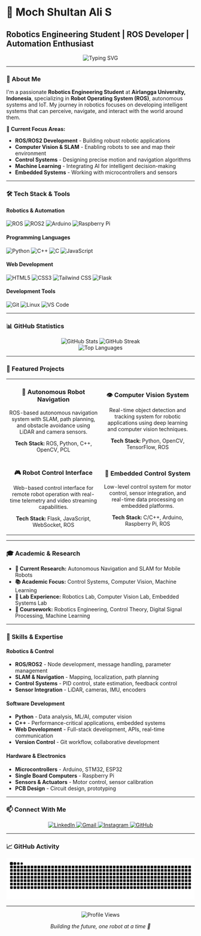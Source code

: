# 🤖 Moch Shultan Ali S
## Robotics Engineering Student | ROS Developer | Automation Enthusiast

<div align="center">
  <img src="https://readme-typing-svg.herokuapp.com?font=Fira+Code&weight=500&size=28&pause=1000&color=00D4FF&center=true&vCenter=true&width=600&height=100&lines=Building+the+Future+with+Robots;ROS+%7C+Python+%7C+C%2B%2B;Computer+Vision+%7C+SLAM;Automation+%7C+Control+Systems" alt="Typing SVG" />
</div>

---

### 🎯 About Me
I'm a passionate **Robotics Engineering Student** at **Airlangga University, Indonesia**, specializing in **Robot Operating System (ROS)**, autonomous systems and IoT. My journey in robotics focuses on developing intelligent systems that can perceive, navigate, and interact with the world around them.

**🔬 Current Focus Areas:**
- **ROS/ROS2 Development** - Building robust robotic applications
- **Computer Vision & SLAM** - Enabling robots to see and map their environment
- **Control Systems** - Designing precise motion and navigation algorithms
- **Machine Learning** - Integrating AI for intelligent decision-making
- **Embedded Systems** - Working with microcontrollers and sensors

---

### 🛠️ Tech Stack & Tools

#### **Robotics & Automation**
![ROS](https://img.shields.io/badge/ROS-22314E?style=for-the-badge&logo=ros&logoColor=white)
![ROS2](https://img.shields.io/badge/ROS2-22314E?style=for-the-badge&logo=ros&logoColor=white)
![Arduino](https://img.shields.io/badge/Arduino-00979D?style=for-the-badge&logo=arduino&logoColor=white)
![Raspberry Pi](https://img.shields.io/badge/Raspberry%20Pi-A22846?style=for-the-badge&logo=raspberry-pi&logoColor=white)

#### **Programming Languages**
![Python](https://img.shields.io/badge/Python-3776AB?style=for-the-badge&logo=python&logoColor=white)
![C++](https://img.shields.io/badge/C%2B%2B-00599C?style=for-the-badge&logo=c%2B%2B&logoColor=white)
![C](https://img.shields.io/badge/C-00599C?style=for-the-badge&logo=c&logoColor=white)
![JavaScript](https://img.shields.io/badge/JavaScript-F7DF1E?style=for-the-badge&logo=javascript&logoColor=black)

#### **Web Development**
![HTML5](https://img.shields.io/badge/HTML5-E34F26?style=for-the-badge&logo=html5&logoColor=white)
![CSS3](https://img.shields.io/badge/CSS3-1572B6?style=for-the-badge&logo=css3&logoColor=white)
![Tailwind CSS](https://img.shields.io/badge/Tailwind_CSS-38B2AC?style=for-the-badge&logo=tailwind-css&logoColor=white)
![Flask](https://img.shields.io/badge/Flask-000000?style=for-the-badge&logo=flask&logoColor=white)

#### **Development Tools**
![Git](https://img.shields.io/badge/Git-F05032?style=for-the-badge&logo=git&logoColor=white)
![Linux](https://img.shields.io/badge/Linux-FCC624?style=for-the-badge&logo=linux&logoColor=black)
![VS Code](https://img.shields.io/badge/VS_Code-007ACC?style=for-the-badge&logo=visual-studio-code&logoColor=white)

---

### 📊 GitHub Statistics

<div align="center">
  <img src="https://github-readme-stats.vercel.app/api?username=mochshultan&show_icons=true&theme=radical&hide_border=true&bg_color=0D1117&title_color=00D4FF&text_color=FFFFFF&icon_color=00D4FF" alt="GitHub Stats" />
  <img src="https://github-readme-streak-stats.herokuapp.com/?user=mochshultan&theme=radical&hide_border=true&background=0D1117&stroke=00D4FF&ring=00D4FF&fire=00D4FF&currStreakNum=FFFFFF&currStreakLabel=00D4FF&sideNums=FFFFFF&sideLabels=FFFFFF&dates=FFFFFF" alt="GitHub Streak" />
</div>

<div align="center">
  <img src="https://github-readme-stats.vercel.app/api/top-langs/?username=mochshultan&layout=compact&theme=radical&hide_border=true&bg_color=0D1117&title_color=00D4FF&text_color=FFFFFF&langs_count=6" alt="Top Languages" />
</div>

---

### 🚀 Featured Projects

<div align="center">
  <table>
    <tr>
      <td width="50%">
        <h3 align="center">🤖 Autonomous Robot Navigation</h3>
        <p align="center">
          ROS-based autonomous navigation system with SLAM, path planning, and obstacle avoidance using LiDAR and camera sensors.
        </p>
        <p align="center">
          <strong>Tech Stack:</strong> ROS, Python, C++, OpenCV, PCL
        </p>
      </td>
      <td width="50%">
        <h3 align="center">👁️ Computer Vision System</h3>
        <p align="center">
          Real-time object detection and tracking system for robotic applications using deep learning and computer vision techniques.
        </p>
        <p align="center">
          <strong>Tech Stack:</strong> Python, OpenCV, TensorFlow, ROS
        </p>
      </td>
    </tr>
    <tr>
      <td width="50%">
        <h3 align="center">🎮 Robot Control Interface</h3>
        <p align="center">
          Web-based control interface for remote robot operation with real-time telemetry and video streaming capabilities.
        </p>
        <p align="center">
          <strong>Tech Stack:</strong> Flask, JavaScript, WebSocket, ROS
        </p>
      </td>
      <td width="50%">
        <h3 align="center">🔧 Embedded Control System</h3>
        <p align="center">
          Low-level control system for motor control, sensor integration, and real-time data processing on embedded platforms.
        </p>
        <p align="center">
          <strong>Tech Stack:</strong> C/C++, Arduino, Raspberry Pi, ROS
        </p>
      </td>
    </tr>
  </table>
</div>

---

### 🎓 Academic & Research

- **🎯 Current Research:** Autonomous Navigation and SLAM for Mobile Robots
- **📚 Academic Focus:** Control Systems, Computer Vision, Machine Learning
- **🔬 Lab Experience:** Robotics Lab, Computer Vision Lab, Embedded Systems Lab
- **📖 Coursework:** Robotics Engineering, Control Theory, Digital Signal Processing, Machine Learning

---

### 🌟 Skills & Expertise

#### **Robotics & Control**
- **ROS/ROS2** - Node development, message handling, parameter management
- **SLAM & Navigation** - Mapping, localization, path planning
- **Control Systems** - PID control, state estimation, feedback control
- **Sensor Integration** - LiDAR, cameras, IMU, encoders

#### **Software Development**
- **Python** - Data analysis, ML/AI, computer vision
- **C++** - Performance-critical applications, embedded systems
- **Web Development** - Full-stack development, APIs, real-time communication
- **Version Control** - Git workflow, collaborative development

#### **Hardware & Electronics**
- **Microcontrollers** - Arduino, STM32, ESP32
- **Single Board Computers** - Raspberry Pi
- **Sensors & Actuators** - Motor control, sensor calibration
- **PCB Design** - Circuit design, prototyping

---

### 📫 Connect With Me

<div align="center">
  <a href="https://www.linkedin.com/in/moch-shultan-ali-s-b5123021b/" target="_blank">
    <img src="https://img.shields.io/badge/LinkedIn-0077B5?style=for-the-badge&logo=linkedin&logoColor=white" alt="LinkedIn" />
  </a>
  <a href="mailto:shultanalis2004@gmail.com" target="_blank">
    <img src="https://img.shields.io/badge/Gmail-D14836?style=for-the-badge&logo=gmail&logoColor=white" alt="Gmail" />
  </a>
  <a href="https://www.instagram.com/mochshultan/" target="_blank">
    <img src="https://img.shields.io/badge/Instagram-E4405F?style=for-the-badge&logo=instagram&logoColor=white" alt="Instagram" />
  </a>
  <a href="https://github.com/mochshultan" target="_blank">
    <img src="https://img.shields.io/badge/GitHub-100000?style=for-the-badge&logo=github&logoColor=white" alt="GitHub" />
  </a>
</div>

---

### 📈 GitHub Activity

<div align="center">
  <img src="https://raw.githubusercontent.com/mochshultan/mochshultan/output/snake.svg" alt="Snake animation" />
</div>

---

<div align="center">
  <img src="https://komarev.com/ghpvc/?username=mochshultan&style=flat-square&color=00D4FF" alt="Profile Views" />
  <p><em>Building the future, one robot at a time 🤖</em></p>
</div>
